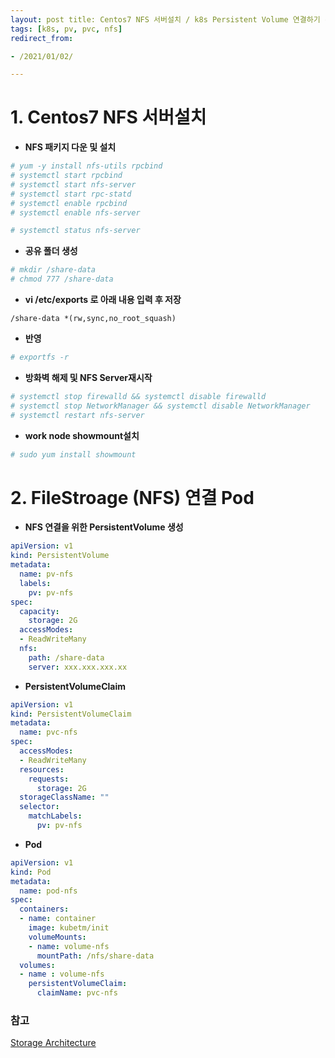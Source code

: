 ```yaml
---
layout: post title: Centos7 NFS 서버설치 / k8s Persistent Volume 연결하기 category: [k8s]
tags: [k8s, pv, pvc, nfs]
redirect_from:

- /2021/01/02/

---
```


# 1. Centos7 **NFS 서버설치**

- **NFS 패키지 다운 및 설치**

```bash
# yum -y install nfs-utils rpcbind
# systemctl start rpcbind
# systemctl start nfs-server
# systemctl start rpc-statd
# systemctl enable rpcbind
# systemctl enable nfs-server
```

```bash
# systemctl status nfs-server
```

- **공유 폴더 생성**

```bash
# mkdir /share-data
# chmod 777 /share-data
```

- **vi /etc/exports 로 아래 내용 입력 후 저장**

```
/share-data *(rw,sync,no_root_squash)
```

- **반영**

```bash
# exportfs -r
```

- **방화벽 해제 및 NFS Server재시작**

```bash
# systemctl stop firewalld && systemctl disable firewalld
# systemctl stop NetworkManager && systemctl disable NetworkManager
# systemctl restart nfs-server
```

- **work node showmount설치**

```bash
# sudo yum install showmount
```

# 2. **FileStroage (NFS) 연결 Pod**

- **NFS 연결을 위한 PersistentVolume 생성**

```yaml
apiVersion: v1
kind: PersistentVolume
metadata:
  name: pv-nfs
  labels:
    pv: pv-nfs
spec:
  capacity:
    storage: 2G
  accessModes:
  - ReadWriteMany
  nfs:
    path: /share-data
    server: xxx.xxx.xxx.xx
```

- **PersistentVolumeClaim**

```yaml
apiVersion: v1
kind: PersistentVolumeClaim
metadata:
  name: pvc-nfs
spec:
  accessModes:
  - ReadWriteMany
  resources:
    requests:
      storage: 2G
  storageClassName: ""
  selector:
    matchLabels:
      pv: pv-nfs
```

- **Pod**

```yaml
apiVersion: v1
kind: Pod
metadata:
  name: pod-nfs
spec:
  containers:
  - name: container
    image: kubetm/init
    volumeMounts:
    - name: volume-nfs
      mountPath: /nfs/share-data
  volumes:
  - name : volume-nfs
    persistentVolumeClaim:
      claimName: pvc-nfs
```

### 참고

[Storage Architecture](https://kubetm.github.io/practice/architecture/storage-difm-diadf-9aa/)